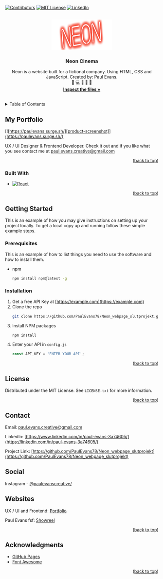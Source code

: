 <!-- Improved compatibility of back to top link: See: https://github.com/othneildrew/Best-README-Template/pull/73 -->
<a name="readme-top"></a>
<!--
*** Thanks for checking out the Best-README-Template. If you have a suggestion
*** that would make this better, please fork the repo and create a pull request
*** or simply open an issue with the tag "enhancement".
*** Don't forget to give the project a star!
*** Thanks again! Now go create something AMAZING! :D
-->



<!-- PROJECT SHIELDS -->
<!--
*** I'm using markdown "reference style" links for readability.
*** Reference links are enclosed in brackets [ ] instead of parentheses ( ).
*** See the bottom of this document for the declaration of the reference variables
*** for contributors-url, forks-url, etc. This is an optional, concise syntax you may use.
*** https://www.markdownguide.org/basic-syntax/#reference-style-links
-->
[![Contributors][contributors-shield]]()
[![MIT License][license-shield]][license-url]
[![LinkedIn][linkedin-shield]][linkedin-url]



<!-- PROJECT LOGO -->
<br />
<div align="center">
  <a href="https://github.com/PaulEvans78/Neon_webpage_slutprojekt/tree/master">
    <img src="img/neon_logo copy.png" alt="Logo" width="200" height="100">
  </a>

<h3 align="center">Neon Cinema</h3>

  <p align="center">
    Neon is a website built for a fictional company. Using HTML, CSS and JavaScript. Created by: Paul Evans.  
    <br />
    🌴 💻 🎥 📸 🤙
    <br />
    <a href="https://github.com/PaulEvans78/Neon_webpage_slutprojekt/tree/master"><strong>Inspect the files »</strong></a>
    <br />
    <br />
</div>



<!-- TABLE OF CONTENTS -->
<details>
  <summary>Table of Contents</summary>
  <ol>
    <li>
      <a href="#about-the-project">About The Project</a>
      <ul>
        <li><a href="#built-with">Built With</a></li>
      </ul>
    </li>
    <li>
      <a href="#getting-started">Getting Started</a>
      <ul>
        <li><a href="#prerequisites">Prerequisites</a></li>
        <li><a href="#installation">Installation</a></li>
      </ul>
    </li>
    <li><a href="#license">License</a></li>
    <li><a href="#contact">Contact</a></li>
    <li><a href="#social">Social</a></li>
    <li><a href="#websites">Websites</a></li>
    <li><a href="#acknowledgments">Acknowledgments</a></li>
  </ol>
</details>



<!-- ABOUT THE PROJECT -->
## My Portfolio

[![https://paulevans.surge.sh/][product-screenshot]](https://paulevans.surge.sh/)

UX / UI Designer & Frontend Developer. Check it out and if you like what you see contact me at paul.evans.creative@gmail.com

<!-- Here's a blank template to get started: To avoid retyping too much info. Do a search and replace with your text editor for the following: `PaulEvans78`, `portfolio`, `paulevanscreative/`, `paul-evans-3a74605/`, `gmail`, `paul.evans.creative`, `Portfolio`, `A website built in React to Showcase my work as a UX/UI designer, frontend Developer and Cinematographer.` -->

<p align="right">(<a href="#readme-top">back to top</a>)</p>



### Built With

* [![React][React.js]][React-url]


<p align="right">(<a href="#readme-top">back to top</a>)</p>



<!-- GETTING STARTED -->
## Getting Started

This is an example of how you may give instructions on setting up your project locally.
To get a local copy up and running follow these simple example steps.

### Prerequisites

This is an example of how to list things you need to use the software and how to install them.
* npm
  ```sh
  npm install npm@latest -g
  ```

### Installation

1. Get a free API Key at [https://example.com](https://example.com)
2. Clone the repo
   ```sh
   git clone https://github.com/PaulEvans78/Neon_webpage_slutprojekt.git
   ```
3. Install NPM packages
   ```sh
   npm install
   ```
4. Enter your API in `config.js`
   ```js
   const API_KEY = 'ENTER YOUR API';
   ```

<p align="right">(<a href="#readme-top">back to top</a>)</p>



<!-- LICENSE -->
## License

Distributed under the MIT License. See `LICENSE.txt` for more information.

<p align="right">(<a href="#readme-top">back to top</a>)</p>



<!-- CONTACT -->
## Contact

Email: paul.evans.creative@gmail.com

LinkedIn: [https://www.linkedin.com/in/paul-evans-3a74605/](https://linkedin.com/in/paul-evans-3a74605/)

Project Link: [https://github.com/PaulEvans78/Neon_webpage_slutprojekt](https://github.com/PaulEvans78/Neon_webpage_slutprojekt)

<!-- SOCIAL -->
## Social

Instagram - [@paulevanscreative/](https://www.instagram.com/paulevanscreative/) 

<!-- WEBSITES -->
## Websites

UX / UI and Frontend: [Portfolio](https://paulevans.surge.sh/)

Paul Evans fsf: [Showreel](https://paulevans-dop.com/)

<p align="right">(<a href="#readme-top">back to top</a>)</p>



<!-- ACKNOWLEDGMENTS -->
## Acknowledgments

* [GitHub Pages](https://pages.github.com)
* [Font Awesome](https://fontawesome.com)

<p align="right">(<a href="#readme-top">back to top</a>)</p>



<!-- MARKDOWN LINKS & IMAGES -->
<!-- https://www.markdownguide.org/basic-syntax/#reference-style-links -->
[contributors-shield]: https://img.shields.io/badge/contributors-1-orange.svg?style=flat-square
[contributors-url]: https://github.com/PaulEvans78/Neon_webpage_slutprojekt/graphs/contributors
[forks-shield]: https://img.shields.io/github/forks/PaulEvans78/Neon_webpage_slutprojekt.svg?style=for-the-badge
[forks-url]: https://github.com/PaulEvans78/Neon_webpage_slutprojekt/network/members
[stars-shield]: https://img.shields.io/github/stars/PaulEvans78/Neon_webpage_slutprojekt.svg?style=for-the-badge
[stars-url]: https://github.com/PaulEvans78/Neon_webpage_slutprojekt/stargazers
[issues-shield]: https://img.shields.io/github/issues/PaulEvans78/Neon_webpage_slutprojekt.svg?style=for-the-badge
[issues-url]: https://github.com/PaulEvans78/Neon_webpage_slutprojekt/issues
[license-shield]: https://img.shields.io/badge/license-MIT-blue.svg?style=flat-square
[license-url]: https://github.com/PaulEvans78/Neon_webpage_slutprojekt/blob/master/LICENSE.md
[linkedin-shield]: https://img.shields.io/badge/-LinkedIn-black.svg?style=flat-square&logo=linkedin&colorB=555
[linkedin-url]: https://linkedin.com/in/paul-evans-3a74605/
[product-screenshot]: src/assets/landingpage.png
[Next.js]: https://img.shields.io/badge/next.js-000000?style=for-the-badge&logo=nextdotjs&logoColor=white
[Next-url]: https://nextjs.org/
[React.js]: https://img.shields.io/badge/React-20232A?style=for-the-badge&logo=react&logoColor=61DAFB
[React-url]: https://reactjs.org/
[Vue.js]: https://img.shields.io/badge/Vue.js-35495E?style=for-the-badge&logo=vuedotjs&logoColor=4FC08D
[Vue-url]: https://vuejs.org/
[Angular.io]: https://img.shields.io/badge/Angular-DD0031?style=for-the-badge&logo=angular&logoColor=white
[Angular-url]: https://angular.io/
[Svelte.dev]: https://img.shields.io/badge/Svelte-4A4A55?style=for-the-badge&logo=svelte&logoColor=FF3E00
[Svelte-url]: https://svelte.dev/
[Laravel.com]: https://img.shields.io/badge/Laravel-FF2D20?style=for-the-badge&logo=laravel&logoColor=white
[Laravel-url]: https://laravel.com
[Bootstrap.com]: https://img.shields.io/badge/Bootstrap-563D7C?style=for-the-badge&logo=bootstrap&logoColor=white
[Bootstrap-url]: https://getbootstrap.com
[JQuery.com]: https://img.shields.io/badge/jQuery-0769AD?style=for-the-badge&logo=jquery&logoColor=white
[JQuery-url]: https://jquery.com 


